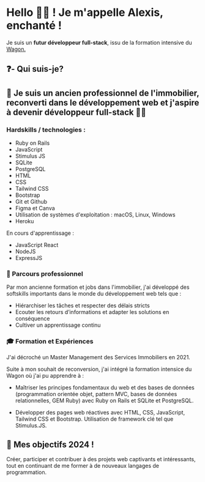 <h1>Hello ✌🏻 ! Je m'appelle Alexis, enchanté !</h1>

Je suis un <strong>futur développeur full-stack</strong>, issu de la formation intensive du <a href ="https://www.lewagon.com/fr/web-development-course">Wagon.</a>

<h2>❓- Qui suis-je? <h2>
🏢 Je suis un ancien professionnel de l'immobilier, reconverti dans le développement web et j'aspire à devenir développeur full-stack 🧑‍💻

<h3>Hardskills / technologies :</h3>
<ul>
<li>Ruby on Rails</li>
<li>JavaScript</li>
<li>Stimulus JS</li>
<li>SQLite</li>
<li>PostgreSQL</li>
<li>HTML</li>
<li>CSS</li>
<li>Tailwind CSS</li>
<li>Bootstrap</li>
<li>Git et Github</li>
<li>Figma et Canva</li>
<li>Utilisation de systèmes d'exploitation : macOS, Linux, Windows</li>
<li>Heroku</li>
</ul>

<p>En cours d'apprentissage : </p>
<ul>
<li>JavaScript React</li>
<li>NodeJS</li>
<li>ExpressJS</li>

</ul>

<h3>🚧 Parcours professionnel</h3>
Par mon ancienne formation et jobs dans l'immobilier, j'ai développé des softskills importants dans le monde du développement web tels que :
<br>
<ul>
<li>
Hiérarchiser les tâches et respecter des délais stricts</li>
<li>Ecouter les retours d’informations et adapter les solutions en conséquence</li>
<li>Cultiver un apprentissage continu
</li>
</ul>

<h3>🎓 Formation et Expériences</h3>
J'ai décroché un Master Management des Services Immobiliers en 2021.

Suite à mon souhait de reconversion, j'ai intégré la formation intensice du Wagon où j'ai pu apprendre à :

- Maîtriser les principes fondamentaux du web et des bases de données (programmation orientée objet, pattern MVC, bases de données relationnelles, GEM Ruby) avec Ruby on Rails et SQLite et PostgreSQL.

- Développer des pages web réactives avec HTML, CSS, JavaScript, Tailwind CSS et Bootstrap. Utilisation de framework clé tel que Stimulus.JS.

<h2>🚀 Mes objectifs 2024 !</h2>
 Créer, participer et contribuer à des projets web captivants et intéressants, tout en continuant de me former à de nouveaux langages de programmation.
